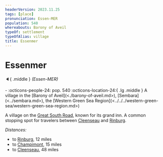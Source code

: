 ```yaml
---
headerVersion: 2023.11.25
tags: [place]
pronunciation: Essen-MER
population: 540
whereabouts: Barony of Aveil
typeOf: settlement
typeOfAlias: village
title: Essenmer
---
```

# Essenmer
:speaker:{ .middle } *(Essen-MER)*  
<div class="grid cards ext-narrow-margin ext-one-column" markdown>
-  
    :octicons-people-24: pop. 540  
    :octicons-location-24:{ .lg .middle } A village in the [Barony of Aveil](<./barony-of-aveil.md>), [Sembara](<../sembara.md>), the [Western Green Sea Region](<../../../western-green-sea/western-green-sea-region.md>)  
</div>


A village on the [Great South Road](<../../roads/great-south-road.md>), known for its grand inn. A common stopping spot for travelers between [Cleenseau](<cleenseau-region/cleenseau/cleenseau.md>) and [Rinburg](<./rinburg.md>).

_Distances:_
* to [Rinburg](<./rinburg.md>), 12 miles
* to [Champimont](<./champimont.md>), 15 miles
* to [Cleenseau](<cleenseau-region/cleenseau/cleenseau.md>), 48 miles